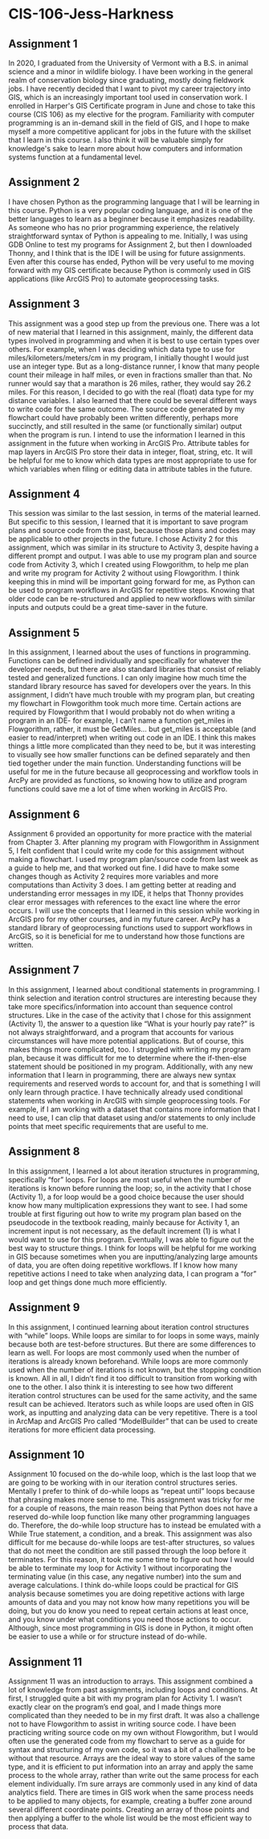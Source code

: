 # CIS-106-Jess-Harkness

## Assignment 1

In 2020, I graduated from the University of Vermont with a B.S. in animal science and a minor in wildlife biology. I have been working in the general realm of conservation biology since graduating, mostly doing fieldwork jobs. I have recently decided that I want to pivot my career trajectory into GIS, which is an increasingly important tool used in conservation work. I enrolled in Harper's GIS Certificate program in June and chose to take this course (CIS 106) as my elective for the program. Familiarity with computer programming is an in-demand skill in the field of GIS, and I hope to make myself a more competitive applicant for jobs in the future with the skillset that I learn in this course. I also think it will be valuable simply for knowledge's sake to learn more about how computers and information systems function at a fundamental level.

## Assignment 2
I have chosen Python as the programming language that I will be learning in this course. Python is a very popular coding language, and it is one of the better languages to learn as a beginner because it emphasizes readability. As someone who has no prior programming experience, the relatively straightforward syntax of Python is appealing to me. Initially, I was using GDB Online to test my programs for Assignment 2, but then I downloaded Thonny, and I think that is the IDE I will be using for future assignments. Even after this course has ended, Python will be very useful to me moving forward with my GIS certificate because Python is commonly used in GIS applications (like ArcGIS Pro) to automate geoprocessing tasks.

## Assignment 3
This assignment was a good step up from the previous one. There was a lot of new material that I learned in this assignment, mainly, the different data types involved in programming and when it is best to use certain types over others. For example, when I was deciding which data type to use for miles/kilometers/meters/cm in my program, I initially thought I would just use an integer type. But as a long-distance runner, I know that many people count their mileage in half miles, or even in fractions smaller than that. No runner would say that a marathon is 26 miles, rather, they would say 26.2 miles. For this reason, I decided to go with the real (float) data type for my distance variables. I also learned that there could be several different ways to write code for the same outcome. The source code generated by my flowchart could have probably been written differently, perhaps more succinctly, and still resulted in the same (or functionally similar) output when the program is run. I intend to use the information I learned in this assignment in the future when working in ArcGIS Pro. Attribute tables for map layers in ArcGIS Pro store their data in integer, float, string, etc. It will be helpful for me to know which data types are most appropriate to use for which variables when filing or editing data in attribute tables in the future.

## Assignment 4
This session was similar to the last session, in terms of the material learned. But specific to this session, I learned that it is important to save program plans and source code from the past, because those plans and codes may be applicable to other projects in the future. I chose Activity 2 for this assignment, which was similar in its structure to Activity 3, despite having a different prompt and output. I was able to use my program plan and source code from Activity 3, which I created using Flowgorithm, to help me plan and write my program for Activity 2 without using Flowgorithm. I think keeping this in mind will be important going forward for me, as Python can be used to program workflows in ArcGIS for repetitive steps. Knowing that older code can be re-structured and applied to new workflows with similar inputs and outputs could be a great time-saver in the future.

## Assignment 5
In this assignment, I learned about the uses of functions in programming. Functions can be defined individually and specifically for whatever the developer needs, but there are also standard libraries that consist of reliably tested and generalized functions. I can only imagine how much time the standard library resource has saved for developers over the years. In this assignment, I didn’t have much trouble with my program plan, but creating my flowchart in Flowgorithm took much more time. Certain actions are required by Flowgorithm that I would probably not do when writing a program in an IDE- for example, I can’t name a function get_miles in Flowgorithm, rather, it must be GetMiles… but get_miles is acceptable (and easier to read/interpret) when writing out code in an IDE. I think this makes things a little more complicated than they need to be, but it was interesting to visually see how smaller functions can be defined separately and then tied together under the main function. Understanding functions will be useful for me in the future because all geoprocessing and workflow tools in ArcPy are provided as functions, so knowing how to utilize and program functions could save me a lot of time when working in ArcGIS Pro.

## Assignment 6
Assignment 6 provided an opportunity for more practice with the material from Chapter 3. After planning my program with Flowgorithm in Assignment 5, I felt confident that I could write my code for this assignment without making a flowchart. I used my program plan/source code from last week as a guide to help me, and that worked out fine. I did have to make some changes though as Activity 2 requires more variables and more computations than Activity 3 does. I am getting better at reading and understanding error messages in my IDE, it helps that Thonny provides clear error messages with references to the exact line where the error occurs. I will use the concepts that I learned in this session while working in ArcGIS pro for my other courses, and in my future career. ArcPy has a standard library of geoprocessing functions used to support workflows in ArcGIS, so it is beneficial for me to understand how those functions are written.

## Assignment 7
In this assignment, I learned about conditional statements in programming. I think selection and iteration control structures are interesting because they take more specifics/information into account than sequence control structures. Like in the case of the activity that I chose for this assignment (Activity 1), the answer to a question like “What is your hourly pay rate?” is not always straightforward, and a program that accounts for various circumstances will have more potential applications. But of course, this makes things more complicated, too. I struggled with writing my program plan, because it was difficult for me to determine where the if-then-else statement should be positioned in my program. Additionally, with any new information that I learn in programming, there are always new syntax requirements and reserved words to account for, and that is something I will only learn through practice. I have technically already used conditional statements when working in ArcGIS with simple geoprocessing tools. For example, if I am working with a dataset that contains more information that I need to use, I can clip that dataset using and/or statements to only include points that meet specific requirements that are useful to me.

## Assignment 8
In this assignment, I learned a lot about iteration structures in programming, specifically “for” loops. For loops are most useful when the number of iterations is known before running the loop; so, in the activity that I chose (Activity 1), a for loop would be a good choice because the user should know how many multiplication expressions they want to see. I had some trouble at first figuring out how to write my program plan based on the pseudocode in the textbook reading, mainly because for Activity 1, an increment input is not necessary, as the default increment (1) is what I would want to use for this program. Eventually, I was able to figure out the best way to structure things. I think for loops will be helpful for me working in GIS because sometimes when you are inputting/analyzing large amounts of data, you are often doing repetitive workflows. If I know how many repetitive actions I need to take when analyzing data, I can program a “for” loop and get things done much more efficiently.

## Assignment 9
In this assignment, I continued learning about iteration control structures with “while” loops. While loops are similar to for loops in some ways, mainly because both are test-before structures. But there are some differences to learn as well. For loops are most commonly used when the number of iterations is already known beforehand. While loops are more commonly used when the number of iterations is not known, but the stopping condition is known. All in all, I didn’t find it too difficult to transition from working with one to the other. I also think it is interesting to see how two different iteration control structures can be used for the same activity, and the same result can be achieved. Iterators such as while loops are used often in GIS work, as inputting and analyzing data can be very repetitive. There is a tool in ArcMap and ArcGIS Pro called “ModelBuilder” that can be used to create iterations for more efficient data processing. 

## Assignment 10
Assignment 10 focused on the do-while loop, which is the last loop that we are going to be working with in our iteration control structures series. Mentally I prefer to think of do-while loops as “repeat until” loops because that phrasing makes more sense to me. This assignment was tricky for me for a couple of reasons, the main reason being that Python does not have a reserved do-while loop function like many other programming languages do. Therefore, the do-while loop structure has to instead be emulated with a While True statement, a condition, and a break. This assignment was also difficult for me because do-while loops are test-after structures, so values that do not meet the condition are still passed through the loop before it terminates. For this reason, it took me some time to figure out how I would be able to terminate my loop for Activity 1 without incorporating the terminating value (in this case, any negative number) into the sum and average calculations. I think do-while loops could be practical for GIS analysis because sometimes you are doing repetitive actions with large amounts of data and you may not know how many repetitions you will be doing, but you do know you need to repeat certain actions at least once, and you know under what conditions you need those actions to occur. Although, since most programming in GIS is done in Python, it might often be easier to use a while or for structure instead of do-while.

## Assignment 11
Assignment 11 was an introduction to arrays. This assignment combined a lot of knowledge from past assignments, including loops and conditions. At first, I struggled quite a bit with my program plan for Activity 1. I wasn’t exactly clear on the program’s end goal, and I made things more complicated than they needed to be in my first draft. It was also a challenge not to have Flowgorithm to assist in writing source code. I have been practicing writing source code on my own without Flowgorithm, but I would often use the generated code from my flowchart to serve as a guide for syntax and structuring of my own code, so it was a bit of a challenge to be without that resource. Arrays are the ideal way to store values of the same type, and it is efficient to put information into an array and apply the same process to the whole array, rather than write out the same process for each element individually. I’m sure arrays are commonly used in any kind of data analytics field. There are times in GIS work when the same process needs to be applied to many objects, for example, creating a buffer zone around several different coordinate points. Creating an array of those points and then applying a buffer to the whole list would be the most efficient way to process that data.

